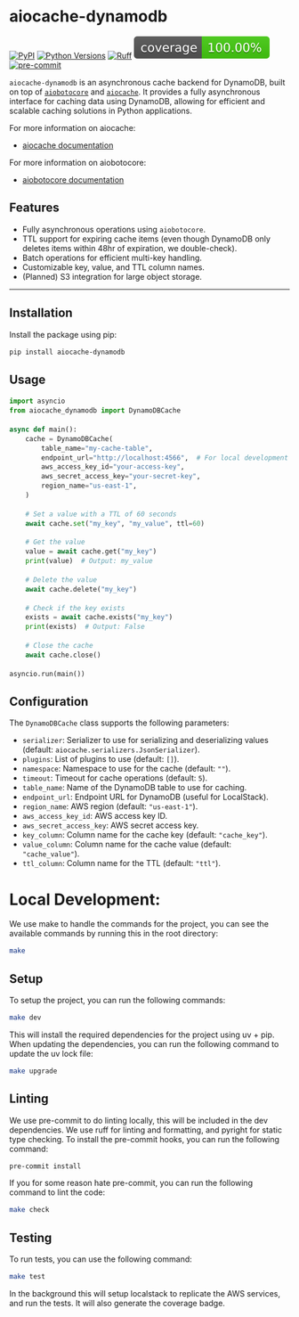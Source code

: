 # aiocache-dynamodb

[![PyPI](https://img.shields.io/pypi/v/aiocache-dynamodb)](https://pypi.org/project/aiocache-dynamodb/)
[![Python Versions](https://img.shields.io/pypi/pyversions/aiocache-dynamodb)](https://pypi.org/project/aiocache-dynamodb/)
[![Ruff](https://img.shields.io/endpoint?url=https://raw.githubusercontent.com/astral-sh/ruff/main/assets/badge/v2.json)](https://github.com/astral-sh/ruff)
[![Coverage Status](./coverage-badge.svg?dummy=8484744)](./coverage-badge.svg)
[![pre-commit](https://img.shields.io/badge/pre--commit-enabled-brightgreen?logo=pre-commit&logoColor=white)](https://github.com/pre-commit/pre-commit)

`aiocache-dynamodb` is an asynchronous cache backend for DynamoDB, built on top of [`aiobotocore`](https://github.com/aio-libs/aiobotocore) and [`aiocache`](https://github.com/aio-libs/aiocache). It provides a fully asynchronous interface for caching data using DynamoDB, allowing for efficient and scalable caching solutions in Python applications.

For more information on aiocache:
- [aiocache documentation](https://aiocache.readthedocs.io/en/latest/)

For more information on aiobotocore:
- [aiobotocore documentation](https://aiobotocore.readthedocs.io/en/latest/)

## Features

- Fully asynchronous operations using `aiobotocore`.
- TTL support for expiring cache items (even though DynamoDB only deletes items within 48hr of expiration, we double-check).
- Batch operations for efficient multi-key handling.
- Customizable key, value, and TTL column names.
- (Planned) S3 integration for large object storage.
---

## Installation

Install the package using pip:

```bash
pip install aiocache-dynamodb
```

## Usage
```python
import asyncio
from aiocache_dynamodb import DynamoDBCache

async def main():
    cache = DynamoDBCache(
        table_name="my-cache-table",
        endpoint_url="http://localhost:4566",  # For local development
        aws_access_key_id="your-access-key",
        aws_secret_access_key="your-secret-key",
        region_name="us-east-1",
    )

    # Set a value with a TTL of 60 seconds
    await cache.set("my_key", "my_value", ttl=60)

    # Get the value
    value = await cache.get("my_key")
    print(value)  # Output: my_value

    # Delete the value
    await cache.delete("my_key")

    # Check if the key exists
    exists = await cache.exists("my_key")
    print(exists)  # Output: False

    # Close the cache
    await cache.close()

asyncio.run(main())
```

## Configuration
The `DynamoDBCache` class supports the following parameters:

- `serializer`: Serializer to use for serializing and deserializing values (default: `aiocache.serializers.JsonSerializer`).
- `plugins`: List of plugins to use (default: `[]`).
- `namespace`: Namespace to use for the cache (default: `""`).
- `timeout`: Timeout for cache operations (default: `5`).
- `table_name`: Name of the DynamoDB table to use for caching.
- `endpoint_url`: Endpoint URL for DynamoDB (useful for LocalStack).
- `region_name`: AWS region (default: `"us-east-1"`).
- `aws_access_key_id`: AWS access key ID.
- `aws_secret_access_key`: AWS secret access key.
- `key_column`: Column name for the cache key (default: `"cache_key"`).
- `value_column`: Column name for the cache value (default: `"cache_value"`).
- `ttl_column`: Column name for the TTL (default: `"ttl"`).


# Local Development:
We use make to handle the commands for the project, you can see the available commands by running this in the root directory:
```bash
make
```

## Setup
To setup the project, you can run the following commands:
```bash
make dev
```
This will install the required dependencies for the project using uv + pip.
When updating the dependencies, you can run the following command to update the uv lock file:
```bash
make upgrade
```

## Linting
We use pre-commit to do linting locally, this will be included in the dev dependencies.
We use ruff for linting and formatting, and pyright for static type checking.
To install the pre-commit hooks, you can run the following command:
```bash
pre-commit install
```
If you for some reason hate pre-commit, you can run the following command to lint the code:
```bash
make check
```

## Testing
To run tests, you can use the following command:
```bash
make test
```
In the background this will setup localstack to replicate the AWS services, and run the tests.
It will also generate the coverage badge.